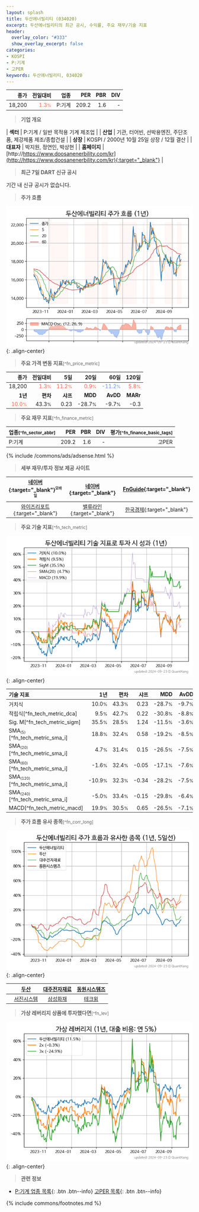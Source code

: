 ```yaml
---
layout: splash
title: 두산에너빌리티 (034020)
excerpt: 두산에너빌리티의 최근 공시, 수익률, 주요 재무/기술 지표
header:
  overlay_color: "#333"
  show_overlay_excerpt: false
categories:
- KOSPI
- P:기계
- 고PER
keywords: 두산에너빌리티, 034020
---
```


| **종가** | **전일대비** | **업종** | **PER** | **PBR** | **DIV** |
| -------: | -----------: | -------: | ------: | ------: | ------: |
| 18,200 | <span style="color: tomato">1.3<small>%</small></span> | P:기계 | 209.2 | 1.6 | - |

<!-- more -->


> **기업 개요**<a id="company"></a>

| <span style="white-space:nowrap;">**섹터**</span> | P:기계 / 일반 목적용 기계 제조업 |
| <span style="white-space:nowrap;">**산업**</span> | 기관, 터어빈, 선박용엔진, 주단조품, 제강제품 제조/종합건설 |
| <span style="white-space:nowrap;">**상장**</span> | KOSPI / 2000년 10월 25일 상장 / 12월 결산 |
| <span style="white-space:nowrap;">**대표자**</span> | 박지원, 정연인, 박상현 |
| <span style="white-space:nowrap;">**홈페이지**</span> | [http://https://www.doosanenerbility.com/kr](http://https://www.doosanenerbility.com/kr){:target="_blank"} |


> **최근 7일 DART 신규 공시**<a id="dart"></a>

기간 내 신규 공시가 없습니다.


> **주가 흐름**<a id="price"></a>

![034020](/stock/images/034020.png){: .align-center}


> **주요 가격 변동 지표**<small>[^fn_price_metric]</small>

| **종가** | **전일대비** | **5일** | **20일** | **60일** | **120일** |
| -------: | -----------: | ------: | -------: | -------: | --------: |
| 18,200 | <span style="color: tomato">1.3<small>%</small></span> | <span style="color: tomato">11.2<small>%</small></span> | <span style="color: tomato">0.9<small>%</small></span> | <span style="color: cornflowerblue">-11.2<small>%</small></span> | <span style="color: tomato">5.8<small>%</small></span> |
| **1년** | **편차** | **샤프** | **MDD** | **AvDD** | **MARr** |
| <span style="color: tomato">10.0<small>%</small></span> | 43.3<small>%</small> | 0.23 | -28.7<small>%</small> | -9.7<small>%</small> | -0.3 |


> **주요 재무 지표**<small>[^fn_finance_metric]</small>

| **업종**<small>[^fn_sector_abbr]</small> | **PER** | **PBR** | **DIV** | **평가**<small>[^fn_finance_basic_tags]</small> |
| :--------------------------------------- | ------: | ------: | ------: | ----------------------------------------------: |
| P:기계 | 209.2 | 1.6 | - | 고PER |



{% include /commons/ads/adsense.html %}

> **세부 재무/투자 정보 제공 사이트**

| [네이버](https://m.stock.naver.com/domestic/stock/034020/finance/summary){:target="_blank"}<sup><small>모바일</small></sup> | [네이버](https://finance.naver.com/item/coinfo.naver?code=034020){:target="_blank"} | [FnGuide](https://comp.fnguide.com/SVO2/ASP/SVD_Invest.asp?gicode=A034020&MenuYn=Y){:target="_blank"} |
| :---: | :---: | :---: |
| [와이즈리포트](https://comp.wisereport.co.kr/company/c1040001.aspx?cmp_cd=034020){:target="_blank"} | [밸류라인](https://www.valueline.co.kr/finance/summary/034020){:target="_blank"} | [한국경제](https://markets.hankyung.com/stock/034020/financial-summary){:target="_blank"} |


> **주요 기술 지표**<small>[^fn_tech_metric]</small>


![034020](/stock/images/034020_tech.png){: .align-center}

| **기술 지표** | **1년** | **편차** | **샤프** | **MDD** | **AvDD** |
| :------------ | ------: | -----------: | -------: | ------: | -------: |
| 거치식 | 10.0<small>%</small> | 43.3<small>%</small> | 0.23 | -28.7<small>%</small> | -9.7<small>%</small> |
| 적립식[^fn_tech_metric_dca] | 9.5<small>%</small> | 42.7<small>%</small> | 0.22 | -30.8<small>%</small> | -8.8<small>%</small> |
| Sig. M[^fn_tech_metric_sigm] | 35.5<small>%</small> | 28.5<small>%</small> | 1.24 | -11.5<small>%</small> | -3.6<small>%</small> |
| SMA<small><sub>(5)</sub></small>[^fn_tech_metric_sma_i] | 18.8<small>%</small> | 32.4<small>%</small> | 0.58 | -19.2<small>%</small> | -8.5<small>%</small> |
| SMA<small><sub>(20)</sub></small>[^fn_tech_metric_sma_i] | 4.7<small>%</small> | 31.4<small>%</small> | 0.15 | -26.5<small>%</small> | -7.5<small>%</small> |
| SMA<small><sub>(60)</sub></small>[^fn_tech_metric_sma_i] | -1.6<small>%</small> | 32.4<small>%</small> | -0.05 | -17.1<small>%</small> | -7.6<small>%</small> |
| SMA<small><sub>(120)</sub></small>[^fn_tech_metric_sma_i] | -10.9<small>%</small> | 32.3<small>%</small> | -0.34 | -28.2<small>%</small> | -7.5<small>%</small> |
| SMA<small><sub>(240)</sub></small>[^fn_tech_metric_sma_i] | -5.0<small>%</small> | 33.4<small>%</small> | -0.15 | -29.8<small>%</small> | -6.4<small>%</small> |
| MACD[^fn_tech_metric_macd] | 19.9<small>%</small> | 30.5<small>%</small> | 0.65 | -26.5<small>%</small> | -7.1<small>%</small> |


> **주가 흐름 유사 종목**<a id="corr"></a><small>[^fn_corr_long]</small>

![034020](/stock/images/034020_corr.png){: .align-center}

|       | [두산](/000150/) | [대주전자재료](/078600/) | [동원시스템즈](/014820/) |
| :---: | :------------------------------------: | :------------------------------------: | :------------------------------------: |
|       | [서진시스템](/178320/) | [삼성화재](/000810/) | [테크윙](/089030/) |


> **가상 레버리지 상품에 투자했다면**<a id="2x"></a><small>[^fn_lev]</small>

![034020](/stock/images/034020_2x.png){: .align-center}


> **관련 정보**

- [P:기계 업종 목록](/stats/sector/kospi_업종_기계_종목/){: .btn .btn--info} [고PER 목록](/fn/fn_high_per/){: .btn .btn--info}

{% include commons/footnotes.md %}